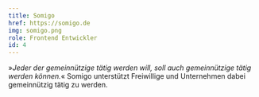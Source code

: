 ```yaml
---
title: Somigo
href: https://somigo.de
img: somigo.png
role: Frontend Entwickler
id: 4
---
```

»*Jeder der gemeinnützige tätig werden will, soll auch gemeinnützige tätig werden können.*«
Somigo unterstützt Freiwillige und Unternehmen dabei gemeinnützig tätig zu werden. 